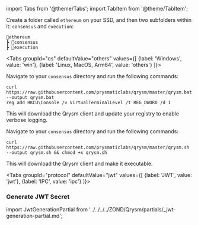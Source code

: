 import Tabs from '@theme/Tabs';
import TabItem from '@theme/TabItem';

Create a folder called `ethereum` on your SSD, and then two subfolders within it: `consensus` and `execution`:

```
📂ethereum
┣ 📂consensus
┣ 📂execution
```

<Tabs groupId="os" defaultValue="others" values={[
    {label: 'Windows', value: 'win'},
    {label: 'Linux, MacOS, Arm64', value: 'others'}
]}>
  <TabItem value="win">
    <p>Navigate to your <code>consensus</code> directory and run the following commands:</p>

```
curl https://raw.githubusercontent.com/prysmaticlabs/qrysm/master/qrysm.bat --output qrysm.bat
reg add HKCU\Console /v VirtualTerminalLevel /t REG_DWORD /d 1
```

  <p>This will download the Qrysm client and update your registry to enable verbose logging.</p>
  </TabItem>
  <TabItem value="others">
    <p>Navigate to your <code>consensus</code> directory and run the following commands:</p>

```
curl https://raw.githubusercontent.com/prysmaticlabs/qrysm/master/qrysm.sh --output qrysm.sh && chmod +x qrysm.sh
```

  <p>This will download the Qrysm client and make it executable.</p>
  </TabItem>
</Tabs>


<Tabs groupId="protocol" defaultValue="jwt" values={[
        {label: 'JWT', value: 'jwt'},
        {label: 'IPC', value: 'ipc'}
    ]}>
    <TabItem value="jwt">

<h3>Generate JWT Secret</h3>

import JwtGenerationPartial from '../../../../ZOND/Qrysm/partials/_jwt-generation-partial.md';

<JwtGenerationPartial />
    
  </TabItem>
</Tabs>



